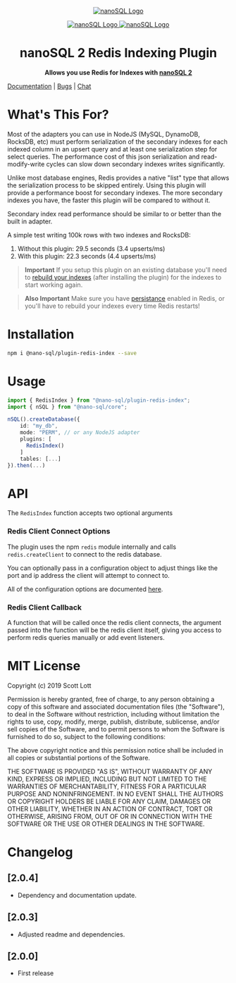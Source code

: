 <p align="center">
  <a href="https://github.com/ClickSimply/Nano-SQL/tree/2.0/packages/Core">
    <img src="https://github.com/ClickSimply/Nano-SQL/raw/2.0/graphics/logo.png" alt="nanoSQL Logo">
  </a>
</p>
<p align="center">
  <a href="https://badge.fury.io/js/%40nano-sql%2Fplugin-redis-index">
    <img src="https://badge.fury.io/js/%40nano-sql%2Fplugin-redis-index.svg" alt="nanoSQL Logo">
  </a>
  <a href="https://github.com/ClickSimply/@nano-sql/core/blob/master/LICENSE">
    <img src="https://img.shields.io/npm/l/express.svg?style=flat-square" alt="nanoSQL Logo">
  </a>
</p>

<h1 align="center">nanoSQL 2 Redis Indexing Plugin</h1>
<p align="center">
  <strong>Allows you use Redis for Indexes with <a href="https://www.npmjs.com/package/@nano-sql/core">nanoSQL 2</a></strong>
</p>

[Documentation](https://nanosql.io/plugins/redis-index.html) | [Bugs](https://github.com/ClickSimply/Nano-SQL/issues) | [Chat](https://gitter.im/nano-sql/community)

# What's This For?
Most of the adapters you can use in NodeJS (MySQL, DynamoDB, RocksDB, etc) must perform serialization of the secondary indexes for each indexed column in an upsert query and at least one serialization step for select queries.  The performance cost of this json serialization and read-modify-write cycles can slow down secondary indexes writes significantly.

Unlike most database engines, Redis provides a native "list" type that allows the serialization process to be skipped entirely.  Using this plugin will provide a performance boost for secondary indexes.  The more secondary indexes you have, the faster this plugin will be compared to without it.

Secondary index read performance should be similar to or better than the built in adapter.

A simple test writing 100k rows with two indexes and RocksDB:
1. Without this plugin: 29.5 seconds (3.4 upserts/ms)
2. With this plugin: 22.3 seconds (4.4 upserts/ms)

> **Important** If you setup this plugin on an existing database you'll need to [rebuild your indexes](https://nanosql.gitbook.io/docs/query/rebuild-index) (after installing the plugin) for the indexes to start working again.

> **Also Important** Make sure you have [persistance](https://redis.io/topics/persistence) enabled in Redis, or you'll have to rebuild your indexes every time Redis restarts!

# Installation

```sh
npm i @nano-sql/plugin-redis-index --save
```

# Usage

```ts
import { RedisIndex } from "@nano-sql/plugin-redis-index";
import { nSQL } from "@nano-sql/core";

nSQL().createDatabase({
    id: "my_db",
    mode: "PERM", // or any NodeJS adapter
    plugins: [
      RedisIndex()
    ]
    tables: [...]
}).then(...)
```

# API

The `RedisIndex` function accepts two optional arguments

### Redis Client Connect Options
The plugin uses the npm `redis` module internally and calls `redis.createClient` to connect to the redis database.

You can optionally pass in a configuration object to adjust things like the port and ip address the client will attempt to connect to.

All of the configuration options are documented [here](https://www.npmjs.com/package/redis#rediscreateclient).

### Redis Client Callback
A function that will be called once the redis client connects, the argument passed into the function will be the redis client itself, giving you access to perform redis queries manually or add event listeners.

# MIT License

Copyright (c) 2019 Scott Lott

Permission is hereby granted, free of charge, to any person obtaining a copy
of this software and associated documentation files (the "Software"), to deal
in the Software without restriction, including without limitation the rights
to use, copy, modify, merge, publish, distribute, sublicense, and/or sell
copies of the Software, and to permit persons to whom the Software is
furnished to do so, subject to the following conditions:

The above copyright notice and this permission notice shall be included in all
copies or substantial portions of the Software.

THE SOFTWARE IS PROVIDED "AS IS", WITHOUT WARRANTY OF ANY KIND, EXPRESS OR
IMPLIED, INCLUDING BUT NOT LIMITED TO THE WARRANTIES OF MERCHANTABILITY,
FITNESS FOR A PARTICULAR PURPOSE AND NONINFRINGEMENT. IN NO EVENT SHALL THE
AUTHORS OR COPYRIGHT HOLDERS BE LIABLE FOR ANY CLAIM, DAMAGES OR OTHER
LIABILITY, WHETHER IN AN ACTION OF CONTRACT, TORT OR OTHERWISE, ARISING FROM,
OUT OF OR IN CONNECTION WITH THE SOFTWARE OR THE USE OR OTHER DEALINGS IN THE
SOFTWARE.

# Changelog

## [2.0.4]
- Dependency and documentation update.

## [2.0.3]
- Adjusted readme and dependencies.

## [2.0.0]
- First release
